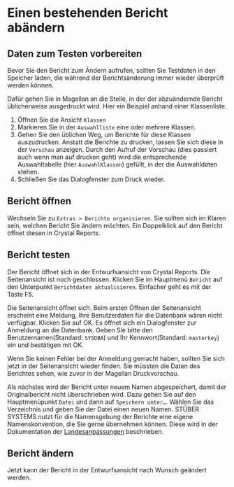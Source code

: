 # Einen bestehenden Bericht abändern

## Daten zum Testen vorbereiten

Bevor Sie den Bericht zum Ändern aufrufen, sollten Sie Testdaten in den Speicher laden, die während der Berichtsänderung immer wieder überprüft werden können.

Dafür gehen Sie in Magellan an die Stelle, in der der abzuändernde Bericht üblicherweise ausgedruckt wird. Hier ein Beispiel anhand einer Klassenliste.

1. Öffnen Sie die Ansicht `Klassen` 
2. Markieren Sie in der `Auswahlliste` eine oder mehrere Klassen. 
3. Gehen Sie den üblichen Weg, um Berichte für diese Klassen auszudrucken. Anstatt die Berichte zu drucken, lassen Sie sich diese in der `Vorschau` anzeigen. 
   Durch den Aufruf der Vorschau (dies passiert auch wenn man auf drucken geht) wird die entsprechende Auswahltabelle (hier `AuswahlKlassen`) gefüllt, in der die Auswahldaten stehen.
4. Schließen Sie das Dialogfenster zum Druck wieder.

## Bericht öffnen

Wechseln Sie zu `Extras > Berichte organisieren`. Sie sollten sich im Klaren sein, welchen Bericht Sie ändern möchten. Ein Doppelklick auf den Bericht öffnet diesen in Crystal Reports.

## Bericht testen

Der Bericht öffnet sich in der Entwurfsansicht von Crystal Reports. Die Seitenansicht ist noch geschlossen. Klicken Sie im Hauptmenü `Bericht` auf den Unterpunkt `Berichtdaten aktualisieren`. Einfacher geht es mit der Taste F5.

Die Seitenansicht öffnet sich. Beim ersten Öffnen der Seitenansicht erscheint eine Meldung, Ihre Benutzerdaten für die Datenbank wären nicht verfügbar. Klicken Sie auf OK. Es öffnet sich ein Dialogfenster zur Anmeldung an die Datenbank. Geben Sie bitte den Benutzernamen(Standard: `SYSDBA`) und Ihr Kennwort(Standard: `masterkey`) ein und bestätigen mit OK.

Wenn Sie keinen Fehler bei der Anmeldung gemacht haben, sollten Sie sich jetzt in der Seitenansicht wieder finden. Sie müssten die Daten des Berichtes sehen, wie zuvor in der Magellan Druckvorschau.

Als nächstes wird der Bericht unter neuem Namen abgespeichert, damit der Originalbericht nicht überschrieben wird. Dazu gehen Sie auf den Hauptmenüpunkt `Datei` und dann auf `Speichern unter…`. Wählen Sie das Verzeichnis und geben Sie der Datei einen neuen Namen. STÜBER SYSTEMS nutzt für die Namensgebung der Berichte eine eigene Namenskonvention, die Sie gerne übernehmen können. Diese wird in der Dokumentation der [Landesanpassungen](http://doc.la.stueber.de/#berichtsdateinamen) beschrieben.

## Bericht ändern

Jetzt kann der Bericht in der Entwurfsansicht nach Wunsch geändert werden.
